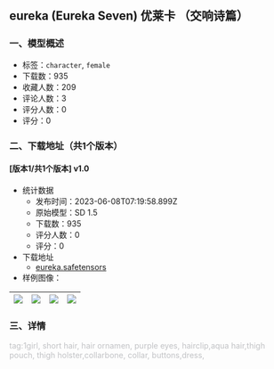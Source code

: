 ## eureka (Eureka Seven) 优莱卡 （交响诗篇）
### 一、模型概述

- 标签：`character`, `female`
- 下载数：935
- 收藏人数：209
- 评论人数：3
- 评分人数：0
- 评分：0

### 二、下载地址（共1个版本）

#### [版本1/共1个版本] v1.0

- 统计数据
  - 发布时间：2023-06-08T07:19:58.899Z
  - 原始模型：SD 1.5
  - 下载数：935
  - 评分人数：0
  - 评分：0
- 下载地址
  - [eureka.safetensors](https://civitai.com/api/download/models/91555)
- 样例图像：

| <img src="https://image.civitai.com/xG1nkqKTMzGDvpLrqFT7WA/ee847201-42a6-4aa3-a848-d6b1eb9ab77d/width=450/1069626.jpeg" /> | <img src="https://image.civitai.com/xG1nkqKTMzGDvpLrqFT7WA/52086881-6810-44a8-a7fb-2ced4d2e825a/width=450/1069627.jpeg" /> | <img src="https://image.civitai.com/xG1nkqKTMzGDvpLrqFT7WA/cf96115c-4ee0-4a58-9d91-437265e35197/width=450/1069630.jpeg" /> | <img src="https://image.civitai.com/xG1nkqKTMzGDvpLrqFT7WA/cc838e23-84d5-42d3-90b3-dcbefdf961cf/width=450/1069628.jpeg" /> |
| ---- | ---- | ---- | ---- |


### 三、详情
<p><span style="color:rgb(193, 194, 197)">tag:1girl, short hair, hair ornamen, purple eyes, hairclip,aqua hair,thigh pouch, thigh holster,collarbone, collar, buttons,dress,</span></p>